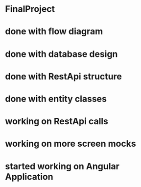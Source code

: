 # FinalProject
# done with flow diagram
# done with database design
# done with RestApi structure
# done with entity classes
# working on RestApi calls
# working on more screen mocks
# started working on Angular Application
